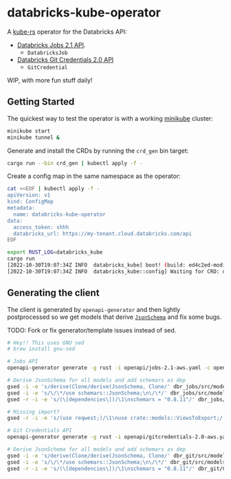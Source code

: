 # databricks-kube-operator

A [kube-rs](https://kube.rs/) operator for the Databricks API:

- [Databricks Jobs 2.1 API](https://docs.databricks.com/dev-tools/api/latest/jobs.html).
  - `DatabricksJob`
- [Databricks Git Credentials 2.0 API](https://docs.databricks.com/dev-tools/api/latest/gitcredentials.html)
  - `GitCredential`

WIP, with more fun stuff daily!

## Getting Started

The quickest way to test the operator is with a working [minikube](https://minikube.sigs.k8s.io/docs/start/) cluster:

```bash
minikube start
minikube tunnel &
```

Generate and install the CRDs by running the `crd_gen` bin target:
```bash
cargo run --bin crd_gen | kubectl apply -f -
```

Create a config map in the same namespace as the operator:
```bash
cat <<EOF | kubectl apply -f -
apiVersion: v1
kind: ConfigMap
metadata:
  name: databricks-kube-operator
data:
  access_token: shhh
  databricks_url: https://my-tenant.cloud.databricks.com/api
EOF
```

```bash
export RUST_LOG=databricks_kube
cargo run
[2022-10-30T19:07:34Z INFO  databricks_kube] boot! (build: ed4c2ed-modified)
[2022-10-30T19:07:34Z INFO  databricks_kube::config] Waiting for CRD: databricksjobs.com.dstancu
```

## Generating the client

The client is generated by `openapi-generator` and then lightly postprocessed so we get models that derive [`JsonSchema`](https://github.com/GREsau/schemars#basic-usage) and fix some bugs.

TODO: Fork or fix generator/template issues instead of sed.

```bash
# Hey!! This uses GNU sed
# brew install gnu-sed

# Jobs API
openapi-generator generate -g rust -i openapi/jobs-2.1-aws.yaml -c openapi/config-jobs.yaml -o dbr_jobs

# Derive JsonSchema for all models and add schemars as dep
gsed -i -e 's/derive(Clone/derive(JsonSchema, Clone/' dbr_jobs/src/models/*
gsed -i -e 's/\/\*/use schemars::JsonSchema;\n\/\*/' dbr_jobs/src/models/*
gsed -r -i -e 's/(\[dependencies\])/\1\nschemars = "0.8.11"/' dbr_jobs/Cargo.toml

# Missing import?
gsed -r -i -e 's/(use reqwest;)/\1\nuse crate::models::ViewsToExport;/' dbr/src/apis/default_api.rs

# Git Credentials API
openapi-generator generate -g rust -i openapi/gitcredentials-2.0-aws.yaml -c openapi/config-git.yaml -o dbr_git

# Derive JsonSchema for all models and add schemars as dep
gsed -i -e 's/derive(Clone/derive(JsonSchema, Clone/' dbr_git/src/models/*
gsed -i -e 's/\/\*/use schemars::JsonSchema;\n\/\*/' dbr_git/src/models/*
gsed -r -i -e 's/(\[dependencies\])/\1\nschemars = "0.8.11"/' dbr_git/Cargo.toml
```